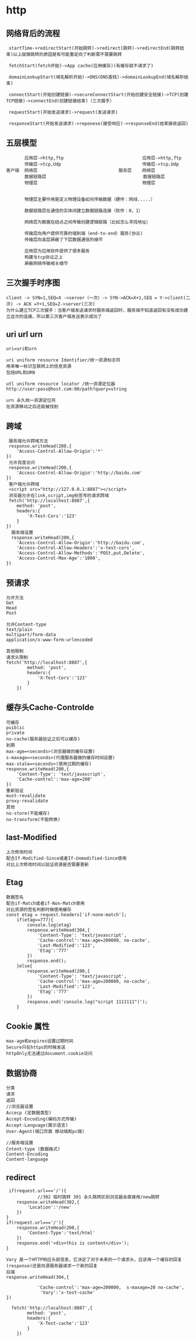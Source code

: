 # http
## 网络背后的流程
     startTime->redirectStart(开始跳转)->redirect(跳转)->redirectEnd(跳转结束)以上就做跳转的原因是有可能重定向了判断需不需要跳转
     
     fetchStart(fetch开始)->App cache(应用缓存)(有缓存就不请求了)
     
     domainLookupStart(域名解析开始)->DNS(DNS查找)->domainLookupEnd(域名解析结束)
     
     connectStart(开始创建链接)->secureConnectStart(开始创建安全链接)->TCP(创建TCP链接)->connectEnd(创建链接结束)（三次握手）
     
     requestStart(开始发送请求)->request(发送请求)
     
     responseStart(开始发送请求)->reponese(接受响应)->responseEnd(结束接收返回)

##   五层模型 
           应用层->http,ftp                              应用层->http,ftp
           传输层->tcp,Udp                               传输层->tcp,Udp
    客户端  网络层                               服务层    网络层   
           数据链路层                                     数据链路层
           物理层                                        物理层
           
           
           物理层主要作用是定义物理设备如何传输数据（硬件：网线.....）
           
           数据链路层在通信的实体间建立数据链路连接（软件：0，1）
           
           网络层为数据在结点之间传输创建逻辑链路（比如怎么寻找地址）
           
           传输层向用户提供可靠的端到端（end-to-end）服务(协议)
           传输层向高层屏蔽了下层数据通信的细节
           
           应用层为应用软件提供了很多服务
           构建与tcp协议之上
           屏蔽网络传输相关细节
      
 ## 三次握手时序图
    
    client -> SYN=1,SEQ=X ->server（一次）-> SYN->ACK=X+1,SEQ = Y->client(二次) -> ACK =Y+1,SEQ=Z->server(三次)
    为什么建立TCP三次握手：当客户端发送请求时服务端返回时，服务端不知道返回有没有成功建立这次的连接，所以第三次客户端发送表示成功了
    
##  uri url urn

    uri=uri和urn
    
    uri uniform resource Identifier/统一资源标志符
    用来唯一标识互联网上的信息资源
    包括URL和URN
    
    utl uniform resource locator /统一资源定位器
    http://user:pass@host.com:80/path?query=string
    
    urn 永久统一资源定位符
    在资源移动之后还能被找到
    
## 跨域
     服务端允许跨域方法 
     response.writeHead(200,{
		'Access-Control-Allow-Origin':'*'
	})
     允许百度访问
     response.writeHead(200,{
		'Access-Control-Allow-Origin':'http://baidu.com'
	})
     客户端允许跨域
     <script src="http://127.0.0.1:8887"></script>
     浏览器允许在link,script,img标签写的请求跨域
     fetch('http://localhost:8887',{
		method: 'post',
		headers:{
			'X-Test-Cors':'123'
		}
	})
      服务端设置
      response.writeHead(200,{
		'Access-Control-Allow-Origin':'http://baidu.com',
		'Access-Control-Allow-Headers':'x-test-cors',
		'Access-Control-Allow-Methods':'POSt,put,Delete',
		'Access-Control-Max-Age':'1000',
	})
## 预请求 

    允许方法
    Get
    Head
    Post
    
    允许Content-type
    text/plain
    multipart/form-data
    application/x-www-form-urlencoded
    
    其他限制
    请求头限制
    fetch('http://localhost:8887',{
			method: 'post',
			headers:{
				'X-Test-Cors':'123'
			}
		})
 ## 缓存头Cache-Controlde 
    可缓存
    puiblic
    private
    no-cache(服务器验证之后可以缓存)
    到期
    max-age=<seconds>(浏览器做的缓存设置)
    s-maxage=<seconds>(代理服务器做的缓存时间设置)
    max-stale=<seconds>(使用过期的缓存)
    response.writeHead(200,{
		'Content-Type': 'text/javascript',
		'Cache-control':'max-age=200'
	})
    重新验证
    must-revalidate
    proxy-revalidate
    其他
    no-store(不能缓存)
    no-transform(不能转换)
## last-Modified
    上次修改时间
    配合If-Modified-Since或者If-Unmodified-Since使用
    对比上次修改时间以验证资源是否需要更新
## Etag
    数据签名
    配合if-Match或者if-Non-Match使用
    对比资源的签名判断时候使用缓存
    const etag = request.headers['if-none-match'];
		if(etag==777){
			console.log(etag)
			response.writeHead(304,{
				'Content-Type': 'text/javascript',
				'Cache-control':'max-age=200000, no-cache',
				'Last-Modified':'123',
				'Etag':'777'
			})
			response.end();
		}else{
			response.writeHead(200,{
				'Content-Type': 'text/javascript',
				'Cache-control':'max-age=200000, no-cache',
				'Last-Modified':'123',
				'Etag':'777'
			})
			response.end('console.log("script 1111111")');
		}  
		
## Cookie 属性
    max-age和expires设置过期时间
    Secure只在https的时候发送
    httpOnly无法通过document.cookie访问
    
## 数据协商
    分类
    请求
    返回
    //浏览器设置
    Accecp (定数据类型)
    Accept-Encoding(编码方式传输)
    Accept-Language(展示语言)
    User-Agent(端口页面 移动端和pc端)
    
    //服务端设置
    Cntent-type (数据格式)
    Content-Encoding
    Content-language 
## redirect
     if(request.url==='/'){
                //302 临时跳转 301 永久跳转区别浏览器会直接用/new跳转
		response.writeHead(302,{
			'Location':'/new'
		})
	}
	if(request.url==='/'){
		response.writeHead(200,{
			'Content-Type':'text/html'
		})
		response.end('<div>this is content</div>');
	}
   
    Vary 是一个HTTP响应头部信息，它决定了对于未来的一个请求头，应该用一个缓存的回复(response)还是向源服务器请求一个新的回复
    后端
    response.writeHead(304,{
				
				'Cache-control':'max-age=200000,  s-maxage=20 no-cache',
				 'Vary':'x-test-cache'
	})
	
	  fetch('http://localhost:8887',{
			method: 'post',
			headers:{
				'X-Test-cache':'123'
			}
		})
